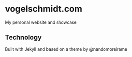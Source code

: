 # vogelschmidt.com

My personal website and showcase

## Technology

Built with Jekyll and based on a theme by @nandomoreirame
